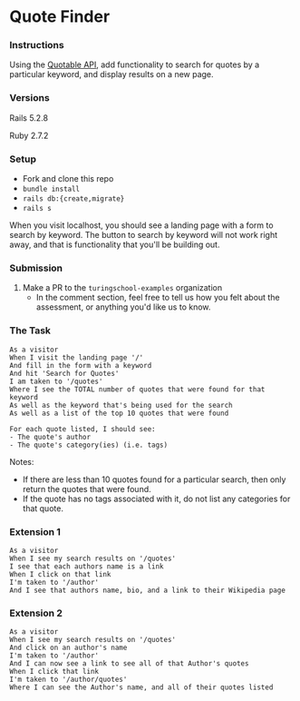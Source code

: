 # Quote Finder

### Instructions

Using the [Quotable API](https://github.com/lukePeavey/quotable), add functionality to search for quotes by a particular keyword, and display results on a new page. 

### Versions

Rails 5.2.8

Ruby 2.7.2

### Setup

- Fork and clone this repo
- `bundle install`
- `rails db:{create,migrate}`
- `rails s`

When you visit localhost, you should see a landing page with a form to search by keyword. The button to search by keyword will not work right away, and that is functionality that you'll be building out. 

### Submission

1. Make a PR to the `turingschool-examples` organization
    - In the comment section, feel free to tell us how you felt about the assessment, or anything you'd like us to know.


### The Task

```
As a visitor
When I visit the landing page '/'
And fill in the form with a keyword 
And hit 'Search for Quotes'
I am taken to '/quotes'
Where I see the TOTAL number of quotes that were found for that keyword
As well as the keyword that's being used for the search
As well as a list of the top 10 quotes that were found

For each quote listed, I should see: 
- The quote's author
- The quote's category(ies) (i.e. tags)
```

Notes:
- If there are less than 10 quotes found for a particular search, then only return the quotes that were found. 
- If the quote has no tags associated with it, do not list any categories for that quote.


### Extension 1
```
As a visitor
When I see my search results on '/quotes'
I see that each authors name is a link
When I click on that link
I'm taken to '/author'
And I see that authors name, bio, and a link to their Wikipedia page
```

### Extension 2
```
As a visitor
When I see my search results on '/quotes'
And click on an author's name
I'm taken to '/author' 
And I can now see a link to see all of that Author's quotes
When I click that link
I'm taken to '/author/quotes'
Where I can see the Author's name, and all of their quotes listed
```

